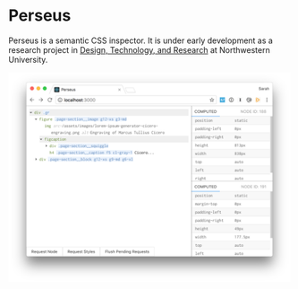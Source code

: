 # Perseus

Perseus is a semantic CSS inspector. It is under early development as a research project in [Design, Technology, and Research](http://dtr.northwestern.edu) at Northwestern University.

![Perseus](docs/img/perseus.png)
